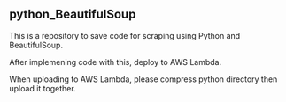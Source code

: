 ## python_BeautifulSoup

This is a repository to save code for scraping using Python and BeautifulSoup.

After implemening code with this, deploy to AWS Lambda.

When uploading to AWS Lambda, please compress python directory then upload it together.